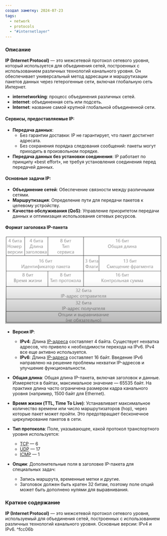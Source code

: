 ```yaml
---
создал заметку: 2024-07-23
tags:
  - network
  - protocols
  - "#internetlayer"
---
```

### Описание

**IP (Internet Protocol)** — это межсетевой протокол сетевого уровня, который используется для объединения сетей, построенных с использованием различных технологий канального уровня. Он обеспечивает универсальный метод адресации и маршрутизации пакетов данных через гетерогенные сети, включая глобальную сеть Интернет.

- **internetworking**: процесс объединения различных сетей.
- **internet**: объединенная сеть или подсеть.
- **Internet**: название самой крупной глобальной объединенной сети.

#### Сервисы, предоставляемые IP:

- **Передача данных**:
    - Без гарантии доставки: IP не гарантирует, что пакет достигнет адресата.
    - Без сохранения порядка следования сообщений: пакеты могут приходить в произвольном порядке.
- **Передача данных без установки соединения**: IP работает по принципу «best effort», не требуя установления соединения перед передачей данных.

#### Основные задачи IP:

- **Объединение сетей**: Обеспечение связности между различными сетями.
- **Маршрутизация**: Определение пути для передачи пакетов к целевому устройству.
- **Качество обслуживания (QoS)**: Управление приоритетом передачи данных и оптимизация использования сетевых ресурсов.

#### Формат заголовка IP-пакета

![Pasted image 20240723210253](../../../../Cache/Pasted%20image%2020240723210253.png)
- **Версия IP**:
    - **IPv4**: Длина [IP-адреса](../../IP-адреса.md) составляет 4 байта. Существует нехватка адресов, что привело к необходимости перехода на IPv6. IPv4 все еще активно используется.
    - **IPv6**: Длина [IP-адреса](../../IP-адреса.md) составляет 16 байт. Введение IPv6 направлено на решение проблемы нехватки IP-адресов и улучшение функциональности.
    
- **Общая длина**: Общая длина IP-пакета, включая заголовок и данные. Измеряется в байтах, максимальное значение — 65535 байт. На практике длина часто ограничена размером кадра канального уровня (например, 1500 байт для Ethernet).
    
- **Время жизни (TTL, Time To Live)**: Устанавливает максимальное количество времени или число маршрутизаторов (hop), через которые пакет может пройти. Это предотвращает бесконечное циркулирование пакетов в сети.
    
- **Тип протокола**: Поле, указывающее, какой протокол транспортного уровня используется:
    - [TCP](../transport-layer/TCP.md) — 6
    - [UDP](../transport-layer/UDP.md) — 17
    - [ICMP](ICMP.md) — 1
- **Опции**: Дополнительные поля в заголовке IP-пакета для специальных задач:
    - Запись маршрута, временные метки и другие.
    - Заголовок должен быть кратен 32 битам, поэтому поле опций может быть дополнено нулями для выравнивания.

### Краткое содержание

**IP (Internet Protocol)** — это межсетевой протокол сетевого уровня, используемый для объединения сетей, построенных с использованием различных технологий канального уровня. Основные версии: IPv4 и IPv6. ^fcc06b
